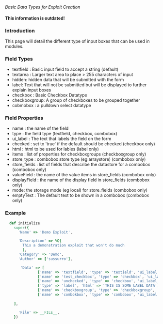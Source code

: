 _Basic Data Types for Exploit Creation_

#### This information is outdated! ####

### Introduction ###

This page will detail the different type of input boxes that can be used in modules.

### Field Types ###

* textfield : Basic input field to accept a string (default)
* textarea : Larger text area to place > 255 characters of input
* hidden: hidden data that will be submitted with the form
* label: Text that will not be submitted but will be displayed to further explain input boxes
* checkbox : Basic Checkbox Datatype
* checkboxgroup: A group of checkboxes to be grouped together
* cobmobox : a pulldown select datatype 

### Field Properties ###

* name : the name of the field
* type : the field type (textfield, checkbox, combobox)
* ui_label : The text that labels the field on the form
* checked : set to 'true' if the default should be checked (checkbox only)
* html : html to be used for lables (label only)
* items : list of properties for checkboxgroups (checkboxgroup only)
* store_type : combobox store type (eg arraystore) (combobox only)
* store_fields : list of fields that describe the datastore for a combobox (combobox only)
* valueField : the name of the value items in store_fields (combobox only)
* displayField : the name of the display field in store_fields (combobox only)
* mode: the storage mode (eg local) for store_fields (combobox only)
* emptyText : The default text to be shown in a combobox (combobox only) 

### Example ###

```ruby
  def initialize
    super({
      'Name' => 'Demo Exploit',

      'Description' => %Q{
        This a demonstration exploit that won't do much
        },
      'Category' => 'Demo',
      'Author' => ['sussurro'],

       'Data' => [
               ['name' => 'textfield', 'type' => 'textield', 'ui_label' => 'textield input', 'value' =>'http://www.google.com'],
               ['name' => 'test_checkbox', 'type' => 'checkbox', 'ui_label' => 'checked', 'checked' => 'true'],
               ['name' => 'unchecked', 'type' => 'checkbox', 'ui_label' => 'unchecked'],
               ['type' => 'label', 'html' => 'THIS IS SOME LABEL DATA'],
               ['name' => 'checkboxgroup', 'type' => 'checkboxgroup', 'ui_label' => 'checkboxgroup', 'items' => [{:boxLabel => "cb1", 'name' => 'cb1'},{:boxLabel => 'cb2', 'name' => 'cb2'}]],
               ['name' => 'combokbox', 'type' => 'combobox', 'ui_label' => 'combobox','store_type' => 'arraystore', 'store_fields' => ['letters'], 'store_data' => [['a'],['b'],['c']], 'valueField' => 'letters', 'displayField' => 'letters' , 'mode' => 'local','emptyText' => "Select your favorite letter"],
  
    ],

      'File' => __FILE__,
    })
```
